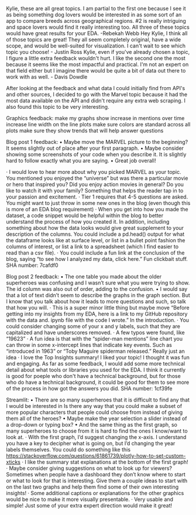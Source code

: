 Kylie, these are all great topics.  I am partial to the first one because I see it as being something dog lovers would be interested in as some sort of an app to compare breeds across geographical regions.  #2  is really intriguing and space lovers would find it really interesting too.  All three of these topics would have great results for your EDA. -Rebekah Webb
Hey Kylie, I think all of those topics are great! They all seem completely original, have a wide scope, and would be well-suited for visualization. I can't wait to see which topic you choose! - Justin Ross
Kylie, even if you've already chosen a topic, I figure a little extra feedback wouldn't hurt. I like the second one the most because it seems like the most impactful and practical. I'm not an expert on that field either but I imagine there would be quite a bit of data out there to work with as well. - Davis Dowdle

After looking at the feedback and what data I could initially find from API's and other sources, I decided to go with the Marvel topic because it had the most data available on the API and didn't require any extra web scraping. I also found this topic to be very interesting.

Graphics feedback:
make my graphs show increase in mentions over time
increase line width on the line plots
make sure colors are standard across all plots
make sure they show trends that will help answer questions

Blog post 1 feedback:
•    Maybe move the MARVEL picture to the beginning? It seems slightly out of place after your first paragraph.
•    Maybe consider showing some screenshots of your code when you describe it. It is slightly hard to follow exactly what you are saying. 
•    Great job overall!

·      I would love to hear more about why you picked MARVEL as your topic. You mentioned you enjoyed the “universe” but was there a particular movie or hero that inspired you? Did you enjoy action movies in general? Do you like to watch it with your family? Something that helps the reader tap in to your passion and excitement.
·      Tier 1 requires that 4-5 questions are asked. You might want to just throw in some new ones in the blog (even though this is more of an EDA blog requirement)
·      When you get into how you made the dataset, a code snippet would be helpful within the blog to better understand the process of how you created it. In addition, including something about how the data looks would give great supplement to your description of the columns. You could include a pd.head() output for what the dataframe looks like at surface level, or list in a bullet point fashion the columns of interest, or list a link to a spreadsheet (which I find easier to read than a csv file).
·      You could include a fun link at the conclusion of the blog, saying “to see how I analyzed my data, click here.” Fun clickbait stuff.
SHA number: 7cafdf0

Blog post 2 feedback:
•    The one table you made about the older superheroes was confusing and I wasn’t sure what you were trying to show. The id column was also out of order, adding to the confusion. 
•    I would say that a lot of text didn’t seem to describe the graphs in the graph section. But I know that you talk about how it leads to more questions and such, so talk that how you will.
·      This is a super minor little thing but maybe move “Before getting into my insights from my EDA, here is a link to my GitHub repository with the data and. ipynb file with the code I wrote.” In the introduction.
·      You could consider changing some of your x and y labels, such that they are capitalized and have underscores removed.
·      A few typos were found, like “19623”
·      A fun idea is that with the “spider-man mentions” line chart you can throw in some x-intercept lines that indicate key events. Such as “introduced in 1963” or  “Toby Maguire spiderman released.” Really just an idea
·      I love the Top Insights summary!
I liked your topic! I thought it was fun and engaging. As far as some feedback, I would add some more technical detail about what tools or libraries you used for the EDA. I think it currently is good for poeple who don't have a technical background, but for those who do have a technical background, it could be good for them to see more of the process in how got the answers you did.
SHA number: 1cf39fe

Streamlit:
•    There are so many superheroes that it is difficult to find any that I would be interested in Is there any way that you could make a subset of more popular characters that people could choose from instead of giving them all of the heroes? 
•    Maybe make the year selection a slider instead of a drop-down or typing box?
•    And the same thing as the first graph, so many superheroes to choose from it is hard to find the ones I know/want to look at.
·      With the first graph, I’d suggest changing the x-axis. I understand you have a key to decipher what is going on, but I’d changing the year labels themselves. You could do something like this https://stackoverflow.com/questions/61861739/plotly-how-to-set-custom-xticks
·      I like the summary stat explanations at the bottom of the first graph!
·      Maybe consider giving suggestions on what to look up for viewers? Sometimes when people have a dashboard they don’t know where to start or what to look for that is interesting. Give them a couple ideas to start with on the last two graphs and help them find some of their own interesting insights!
·      Some additional captions or explanations for the other graphics would be nice to make it more visually presentable.
·      Very usable and simple! Just some of your extra expert direction would make it great!